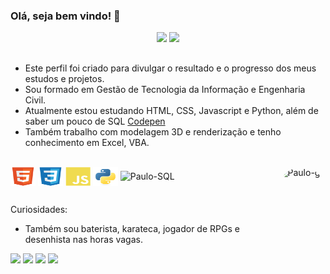 ### Olá, seja bem vindo! 👋

<!--
**santospgs/santospgs** is a ✨ _special_ ✨ repository because its `README.md` (this file) appears on your GitHub profile.

Here are some ideas to get you started:

- 🔭 I’m currently working on ...
- 🌱 I’m currently learning ...
- 👯 I’m looking to collaborate on ...
- 🤔 I’m looking for help with ...
- 💬 Ask me about ...
- 📫 How to reach me: ...
- 😄 Pronouns: ...
- ⚡ Fun fact: ...
-->

<div align="center">
  <a href="https://github.com/santospgs"></a>
  <img height="140em" src="https://github-readme-stats.vercel.app/api?username=santospgs&show_icons=true&theme=tokyonight&include_all_commits=true&count_private=true"/>
  <img height="140em" src="https://github-readme-stats.vercel.app/api/top-langs/?username=santospgs&layout=compact&langs_count=7&theme=tokyonight"/>
</div>

##  
  - Este perfil foi criado para divulgar o resultado e o progresso dos meus estudos e projetos.<br>
  - Sou formado em Gestão de Tecnologia da Informação e Engenharia Civil.<br>
  - Atualmente estou estudando HTML, CSS, Javascript e Python, além de saber um pouco de SQL <a href="https://codepen.io/santospgs">Codepen</a><br>
  - Também trabalho com modelagem 3D e renderização e tenho conhecimento em Excel, VBA. 
 
<div style="display: inline_block"><br>  
  <img align="center" alt="Paulo-HTML" height="30" width="40" src="https://raw.githubusercontent.com/devicons/devicon/master/icons/html5/html5-original.svg">
  <img align="center" alt="Paulo-CSS" height="30" width="40" src="https://raw.githubusercontent.com/devicons/devicon/master/icons/css3/css3-original.svg">
  <img align="center" alt="Paulo-Js" height="30" width="40" src="https://raw.githubusercontent.com/devicons/devicon/master/icons/javascript/javascript-plain.svg">
  <img align="center" alt="Paulo-Python" height="30" width="40" src="https://raw.githubusercontent.com/devicons/devicon/master/icons/python/python-original.svg">
  <img align="center" alt="Paulo-SQL" height="30" width="40" src="https://cdn.jsdelivr.net/gh/devicons/devicon/icons/mysql/mysql-plain.svg" />                  
  <img align="right" alt="Paulo-gif" height="150" style="border-radius:50px;" src="https://media.tenor.com/images/a98ef658ab311685ed6e9c5e498f5d77/tenor.gif">
</div>
  
  ##
  
  Curiosidades:<br>
  - Também sou baterista, karateca, jogador de RPGs e desenhista nas horas vagas.
  <div>
  <a href="https://www.instagram.com/pg.santos/" target="_blank"><img width="30" src="https://img.icons8.com/fluency/452/instagram-new.png" target="_blank"></a>
  <a href="https://www.linkedin.com/in/paulogsantos/" target="_blank"><img width="30" src="https://img.icons8.com/color/452/linkedin.png" target="_blank"></a> 
   <a href="https://twitter.com/santos_pgs" target="_blank"><img width="30" src="https://img.icons8.com/color/452/twitter-squared.png" target="_blank"></a>
  <a href="https://discord.com/users/734937558558965812" target="_blank"><img width="30" src="https://img.icons8.com/color/344/discord-new-logo.png" target="_blank"></a>
 
  
  
  <!--[Snake animation](https://github.com/rafaballerini/santospgs/blob/output/github-contribution-grid-snake.svg)-->
 
</div>
  
  
